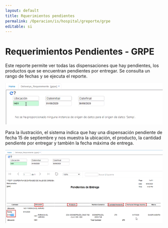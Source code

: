 ```yaml
---
layout: default
title: Rquerimientos pendientes
permalink: /Operacion/is/hospital/greporte/grpe
editable: si
---
```


# Requerimientos Pendientes - GRPE  

Este reporte permite ver todas las dispensaciones que hay pendientes, los productos que se encuentran pendientes por entregar.  Se consulta un rango de fechas y se ejecuta el reporte.  

![](grpe.png)

Para la ilustración, el sistema indica que hay una dispensación pendiente de fecha 15 de septiembre y nos muestra la ubicación, el producto, la cantidad pendiente por entregar y también la fecha máxima de entrega.  

![](grpe1.png)  


